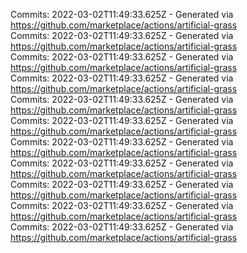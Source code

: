 Commits: 2022-03-02T11:49:33.625Z - Generated via https://github.com/marketplace/actions/artificial-grass
<br>
Commits: 2022-03-02T11:49:33.625Z - Generated via https://github.com/marketplace/actions/artificial-grass
<br>
Commits: 2022-03-02T11:49:33.625Z - Generated via https://github.com/marketplace/actions/artificial-grass
<br>
Commits: 2022-03-02T11:49:33.625Z - Generated via https://github.com/marketplace/actions/artificial-grass
<br>
Commits: 2022-03-02T11:49:33.625Z - Generated via https://github.com/marketplace/actions/artificial-grass
<br>
Commits: 2022-03-02T11:49:33.625Z - Generated via https://github.com/marketplace/actions/artificial-grass
<br>
Commits: 2022-03-02T11:49:33.625Z - Generated via https://github.com/marketplace/actions/artificial-grass
<br>
Commits: 2022-03-02T11:49:33.625Z - Generated via https://github.com/marketplace/actions/artificial-grass
<br>
Commits: 2022-03-02T11:49:33.625Z - Generated via https://github.com/marketplace/actions/artificial-grass
<br>
Commits: 2022-03-02T11:49:33.625Z - Generated via https://github.com/marketplace/actions/artificial-grass
<br>
Commits: 2022-03-02T11:49:33.625Z - Generated via https://github.com/marketplace/actions/artificial-grass
<br>
